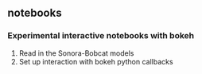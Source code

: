 notebooks
---

### Experimental interactive notebooks with bokeh
01. Read in the Sonora-Bobcat models
02. Set up interaction with bokeh python callbacks 
